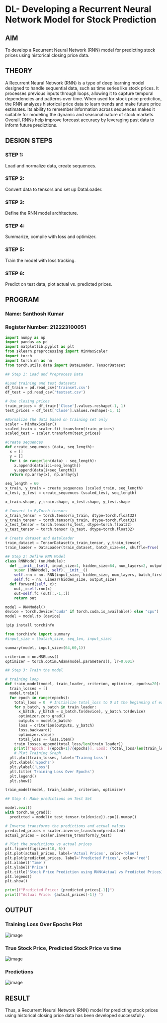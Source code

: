 # DL- Developing a Recurrent Neural Network Model for Stock Prediction

## AIM
To develop a Recurrent Neural Network (RNN) model for predicting stock prices using historical closing price data.

## THEORY

A Recurrent Neural Network (RNN) is a type of deep learning model designed to handle sequential data, such as time series like stock prices. It processes previous inputs through loops, allowing it to capture temporal dependencies and patterns over time. When used for stock price prediction, the RNN analyzes historical price data to learn trends and make future price estimates. Its ability to remember information across sequences makes it suitable for modeling the dynamic and seasonal nature of stock markets. Overall, RNNs help improve forecast accuracy by leveraging past data to inform future predictions.

## DESIGN STEPS
### STEP 1: 
Load and normalize data, create sequences.

### STEP 2: 
Convert data to tensors and set up DataLoader.

### STEP 3: 
Define the RNN model architecture.

### STEP 4: 
Summarize, compile with loss and optimizer.

### STEP 5: 
Train the model with loss tracking.


### STEP 6: 
Predict on test data, plot actual vs. predicted prices.

## PROGRAM

### Name: Santhosh Kumar 

### Register Number: 212223100051

```python
import numpy as np
import pandas as pd
import matplotlib.pyplot as plt
from sklearn.preprocessing import MinMaxScaler
import torch
import torch.nn as nn
from torch.utils.data import DataLoader, TensorDataset

## Step 1: Load and Preprocess Data

#Load training and test datasets
df_train = pd.read_csv('trainset.csv')
df_test = pd.read_csv('testset.csv')

# Use closing prices
train_prices = df_train['Close'].values.reshape(-1, 1)
test_prices = df_test['Close'].values.reshape(-1, 1)

#Normalize the data based on training set only
scaler = MinMaxScaler()
scaled_train = scaler.fit_transform(train_prices)
scaled_test = scaler.transform(test_prices)

#Create sequences
def create_sequences (data, seq_length):
  x = []
  y = []
  for i in range(len(data) - seq_length):
    x.append(data[i:i+seq_length])
    y.append(data[i+seq_length])
  return np.array(x), np.array(y)

seq_length = 60
x_train, y_train = create_sequences (scaled_train, seq_length)
x_test, y_test = create_sequences (scaled_test, seq_length)

x_train.shape, y_train.shape, x_test.shape, y_test.shape

# Convert to PyTorch tensors
x_train_tensor = torch.tensor(x_train, dtype=torch.float32)
y_train_tensor = torch.tensor(y_train, dtype=torch.float32)
x_test_tensor = torch.tensor(x_test, dtype=torch.float32)
y_test_tensor = torch.tensor (y_test, dtype=torch.float32)

# Create dataset and dataloader
train_dataset = TensorDataset(x_train_tensor, y_train_tensor)
train_loader = DataLoader(train_dataset, batch_size=64, shuffle=True)

## Step 2: Define RNN Model
class RNNModel (nn.Module):
  def __init__(self, input_size=1, hidden_size=64, num_layers=2, output_size=1):
    super (RNNModel, self).__init__()
    self.rnn = nn. RNN(input_size, hidden_size, num_layers, batch_first=True)
    self.fc = nn. Linear(hidden_size, output_size)
  def forward(self, x):
    out,_=self.rnn(x)
    out=self.fc (out[:,-1,:])
    return out

model = RNNModel()
device = torch.device("cuda" if torch.cuda.is_available() else "cpu")
model = model.to (device)

!pip install torchinfo

from torchinfo import summary
#input_size = (batach_size, seq_len, input_size)

summary(model, input_size=(64,60,1))

criterion = nn.MSELoss()
optimizer = torch.optim.Adam(model.parameters(), lr=0.001)

## Step 3: Train the model

# training loop
def train_model(model, train_loader, criterion, optimizer, epochs=20):
  train_losses = []
  model.train()
  for epoch in range(epochs):
    total_loss = 0  # Initialize total_loss to 0 at the beginning of each epoch
    for x_batch, y_batch in train_loader:
      x_batch, y_batch = x_batch.to(device), y_batch.to(device)
      optimizer.zero_grad()
      outputs = model(x_batch)
      loss = criterion(outputs, y_batch)
      loss.backward()
      optimizer.step()
      total_loss += loss.item()
    train_losses.append(total_loss/len(train_loader))
    print(f"Epoch: [{epoch+1}/{epochs}], Loss: {total_loss/len(train_loader):.4f}")
    # Plot Training Graph
  plt.plot(train_losses, label='Trainng Loss')
  plt.xlabel('Epochs')
  plt.ylabel('Loss')
  plt.title('Training Loss Over Epochs')
  plt.legend()
  plt.show()

train_model(model, train_loader, criterion, optimizer)

## Step 4: Make predictions on Test Set

model.eval()
with torch.no_grad():
  predicted = model(x_test_tensor.to(device)).cpu().numpy()

# Inverse transforms the predictions and actual values
predicted_prices = scaler.inverse_transform(predicted)
actual_prices = scaler.inverse_transform(y_test)

# Plot the predictions vs actual prices
plt.figure(figsize=(10, 6))
plt.plot(actual_prices, label='Actual Prices', color='blue')
plt.plot(predicted_prices, label='Predicted Prices', color='red')
plt.xlabel('Time')
plt.ylabel('Price')
plt.title('Stock Price Prediction using RNN(Actual vs Predicted Prices)')
plt.legend()
plt.show()

print(f"Predicted Price: {predicted_prices[-1]}")
print(f"Actual Price: {actual_prices[-1]} ")

```

## OUTPUT

### Training Loss Over Epochs Plot

![image](https://github.com/user-attachments/assets/d7168724-d121-44b9-a552-648f3ff6ee9e)

### True Stock Price, Predicted Stock Price vs time

![image](https://github.com/user-attachments/assets/ec116d0e-3a56-48e7-a697-ed6efd78d854)

### Predictions

![image](https://github.com/user-attachments/assets/b8d31e8f-6d9b-4d23-a8c0-d07d6708e68e)

## RESULT

Thus, a Recurrent Neural Network (RNN) model for predicting stock prices using historical closing price data has been developed successfully.
